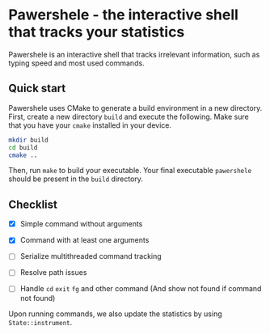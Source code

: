 # Pawershele - the interactive shell that tracks your statistics

Pawershele is an interactive shell that tracks irrelevant information, such as
typing speed and most used commands.

## Quick start
Pawershele uses CMake to generate a build environment in a new directory. First, create a new directory `build` and execute the following. Make sure that you have your `cmake` installed in your device.
```sh
mkdir build
cd build
cmake ..
```
Then, run `make` to build your executable. Your final executable `pawershele` should be present in the `build` directory.
## Checklist

- [x] Simple command without arguments
- [x] Command with at least one arguments
- [ ] Serialize multithreaded command tracking
- [ ] Resolve path issues
- [ ] Handle `cd` `exit` `fg` and other command (And show not found if command not found)


Upon running commands, we also update the statistics by using `State::instrument`.
